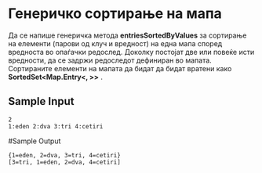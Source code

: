 # Генеричко сортирање на мапа

Да се напише генеричка метода __**entriesSortedByValues**__ за сортирање на елементи (парови од клуч и вредност) на една мапа според вредноста во опаѓачки редослед. Доколку постојат две или повеќе исти вредности, да се задржи редоследот дефиниран во мапата. Сортираните елементи на мапата да бидат да бидат вратени како __**SortedSet<Map.Entry<, >>**__ .

## Sample Input
```
2
1:eden 2:dva 3:tri 4:cetiri
```

#Sample Output
```
{1=eden, 2=dva, 3=tri, 4=cetiri}
[3=tri, 1=eden, 2=dva, 4=cetiri]
```